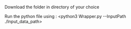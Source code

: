 Download the folder in directory of your choice 

Run the python file using :
<python3 Wrapper.py --InputPath ./Input_data_path>

